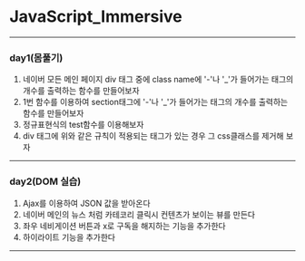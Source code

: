 # JavaScript_Immersive
---
### day1(몸풀기)  
1) 네이버 모든 메인 페이지 div 태그 중에 class name에 '-'나 '_'가 들어가는 태그의 개수를 출력하는 함수를 만들어보자   
2) 1번 함수를 이용하여 section태그에 '-'나 '_'가 들어가는 태그의 개수를 출력하는 함수를 만들어보자   
3) 정규표현식의 test함수를 이용해보자  
4) div 태그에 위와 같은 규칙이 적용되는 태그가 있는 경우 그 css클래스를 제거해 보자  

---
### day2(DOM 실습)  
1) Ajax를 이용하여 JSON 값을 받아온다   
2) 네이버 메인의 뉴스 처럼 카테코리 클릭시 컨텐츠가 보이는 뷰를 만든다   
3) 좌우 네비게이션 버튼과 x로 구독을 해지하는 기능을 추가한다  
4) 하이라이트 기능을 추가한다

---
